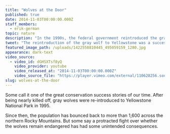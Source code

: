 ```yaml
---
title: "Wolves at the Door"
published: true
date: 2014-11-03T00:00:00.000Z
staff_members:
  - erik-german
topic: nature
description: "In the 1990s, the federal government reintroduced the gray wolf to Yellowstone National Park. It was considered a big success. And that’s when the real fight began."
tweet: "The reintroduction of the gray wolf to Yellowstone was a success. And that’s when the trouble began"
featured_image_path: /uploads/1422558810445_495059159_1280.jpg
appearance: dark-text
video_source:
  - video_id: dGHSXTsf8yQ
    video_provider: youtube
    video_released_at: "2014-11-03T00:00:00.000Z"
    video_source_file: "https://player.vimeo.com/external/110628256.source.mov?s=bacf53b958d0cf2355161f0df3942dd5&profile_id=0&download=1"
slug: wolves-at-the-door
---
```


Some call it one of the great conservation success stories of our time. After being nearly killed off, gray wolves were re-introduced to Yellowstone National Park in 1995.

Since then, the population has bounced back to more than 1,600 across the northern Rocky Mountains. But some say a protracted fight over whether the wolves remain endangered has had some unintended consequences.

